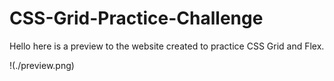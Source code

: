 # CSS-Grid-Practice-Challenge

Hello here is a preview to the website created to practice CSS Grid and Flex.

!(./preview.png)
